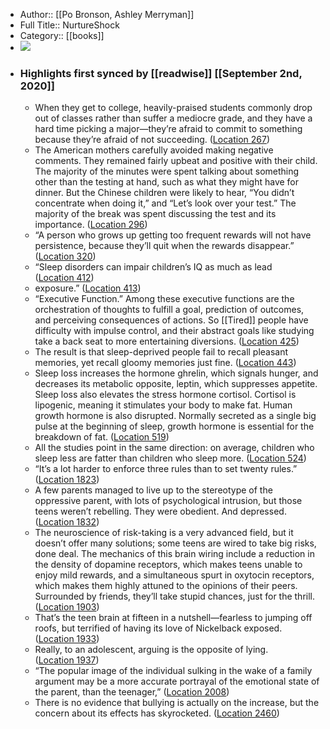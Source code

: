 - Author:: [[Po Bronson, Ashley Merryman]]
- Full Title:: NurtureShock
- Category:: [[books]]
- ![](https://images-na.ssl-images-amazon.com/images/I/41gMZm0p2LL._SL400_.jpg)
- ### Highlights first synced by [[readwise]] [[September 2nd, 2020]]
    - When they get to college, heavily-praised students commonly drop out of classes rather than suffer a mediocre grade, and they have a hard time picking a major—they’re afraid to commit to something because they’re afraid of not succeeding. ([Location 267](https://readwise.io/to_kindle?action=open&asin=B002LHRLO8&location=267))
    - The American mothers carefully avoided making negative comments. They remained fairly upbeat and positive with their child. The majority of the minutes were spent talking about something other than the testing at hand, such as what they might have for dinner. But the Chinese children were likely to hear, “You didn’t concentrate when doing it,” and “Let’s look over your test.” The majority of the break was spent discussing the test and its importance. ([Location 296](https://readwise.io/to_kindle?action=open&asin=B002LHRLO8&location=296))
    - “A person who grows up getting too frequent rewards will not have persistence, because they’ll quit when the rewards disappear.” ([Location 320](https://readwise.io/to_kindle?action=open&asin=B002LHRLO8&location=320))
    - “Sleep disorders can impair children’s IQ as much as lead ([Location 412](https://readwise.io/to_kindle?action=open&asin=B002LHRLO8&location=412))
    - exposure.” ([Location 413](https://readwise.io/to_kindle?action=open&asin=B002LHRLO8&location=413))
    - “Executive Function.” Among these executive functions are the orchestration of thoughts to fulfill a goal, prediction of outcomes, and perceiving consequences of actions. So [[Tired]] people have difficulty with impulse control, and their abstract goals like studying take a back seat to more entertaining diversions. ([Location 425](https://readwise.io/to_kindle?action=open&asin=B002LHRLO8&location=425))
    - The result is that sleep-deprived people fail to recall pleasant memories, yet recall gloomy memories just fine. ([Location 443](https://readwise.io/to_kindle?action=open&asin=B002LHRLO8&location=443))
    - Sleep loss increases the hormone ghrelin, which signals hunger, and decreases its metabolic opposite, leptin, which suppresses appetite. Sleep loss also elevates the stress hormone cortisol. Cortisol is lipogenic, meaning it stimulates your body to make fat. Human growth hormone is also disrupted. Normally secreted as a single big pulse at the beginning of sleep, growth hormone is essential for the breakdown of fat. ([Location 519](https://readwise.io/to_kindle?action=open&asin=B002LHRLO8&location=519))
    - All the studies point in the same direction: on average, children who sleep less are fatter than children who sleep more. ([Location 524](https://readwise.io/to_kindle?action=open&asin=B002LHRLO8&location=524))
    - “It’s a lot harder to enforce three rules than to set twenty rules.” ([Location 1823](https://readwise.io/to_kindle?action=open&asin=B002LHRLO8&location=1823))
    - A few parents managed to live up to the stereotype of the oppressive parent, with lots of psychological intrusion, but those teens weren’t rebelling. They were obedient. And depressed. ([Location 1832](https://readwise.io/to_kindle?action=open&asin=B002LHRLO8&location=1832))
    - The neuroscience of risk-taking is a very advanced field, but it doesn’t offer many solutions; some teens are wired to take big risks, done deal. The mechanics of this brain wiring include a reduction in the density of dopamine receptors, which makes teens unable to enjoy mild rewards, and a simultaneous spurt in oxytocin receptors, which makes them highly attuned to the opinions of their peers. Surrounded by friends, they’ll take stupid chances, just for the thrill. ([Location 1903](https://readwise.io/to_kindle?action=open&asin=B002LHRLO8&location=1903))
    - That’s the teen brain at fifteen in a nutshell—fearless to jumping off roofs, but terrified of having its love of Nickelback exposed. ([Location 1933](https://readwise.io/to_kindle?action=open&asin=B002LHRLO8&location=1933))
    - Really, to an adolescent, arguing is the opposite of lying. ([Location 1937](https://readwise.io/to_kindle?action=open&asin=B002LHRLO8&location=1937))
    - “The popular image of the individual sulking in the wake of a family argument may be a more accurate portrayal of the emotional state of the parent, than the teenager,” ([Location 2008](https://readwise.io/to_kindle?action=open&asin=B002LHRLO8&location=2008))
    - There is no evidence that bullying is actually on the increase, but the concern about its effects has skyrocketed. ([Location 2460](https://readwise.io/to_kindle?action=open&asin=B002LHRLO8&location=2460))
